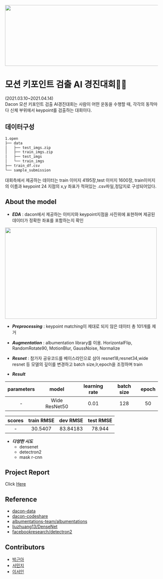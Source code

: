 
<img src="https://user-images.githubusercontent.com/77844152/132121864-7c089282-a781-49b7-a51c-256f6b8a1542.jpeg" width="900" height="200">

# 모션 키포인트 검출 AI 경진대회🏃‍♀️
(2021.03.10~2021.04.14)<br/>
Dacon 모션 키포인트 검출 AI경진대회는 사람이 어떤 운동을 수행할 때, 각각의 동작마다 신체 부위에서 keypoint를 검출하는 대회이다.


## 데이터구성

```bash
1.open
├── data
│   ├── test_imgs.zip
│   ├── train_imgs.zip
│   ├── test_imgs
│   └── train_imgs
├── train_df.csv
└── sample_submission
``` 
대회측에서 제공하는 데이터는 train 이미지 4195장,test 이미지 1600장, train이미지의 이름과 keypoint 24 지점의 x,y 좌표가 적혀있는 .csv파일,정답지로 구성되어있다.

## About the model


* ___EDA___ : dacon에서 제공하는 이미지와 keypoint지점을 사진위에 표현하며 제공된 데이터가 정확한 좌표를 포함하는지 확인


<img src="https://user-images.githubusercontent.com/77844152/132149470-0a64cd9b-af0e-477b-aa9b-3e7c065ebcf3.png" width="500" height="300">

 
* ___Preprocessing___ :  keypoint matching이 제대로 되지 않은 데이터 총 101개를 제거

* ___Augmentation___ : albumentation library를 이용. HorizontalFlip, RandomRotate90, MotionBlur, GaussNoise, Normalize

* ___Resnet___ : 참가자 공유코드를 베이스라인으로 삼아 resnet18,resnet34,wide resnet 등 모델의 깊이를 변경하고 batch size,lr,epoch을 조정하며 train

* ___Result___ <br/>

	
|parameters| model| learning rate       | batch size        |  epoch |
|:---:|:---: | :---: | :---: |  :---: | 
| -| Wide ResNet50             | 	0.01     | 128 | 50|  

	
|scores|       train RMSE           |     dev RMSE                   | test RMSE         |  
|:---:|:---: | :---: | :---: | 
|-|    30.5407       | 	83.84183      | 78.944  |  


* ___다양한 시도___
	- densenet
	- detectron2
	- mask r-cnn


## Project Report

Click [Here](https://drive.google.com/file/d/1Lpa7W7CeAKZmVW951RScrL2dIgGH7Ls3/view?usp=sharing)

## Reference

*   [dacon-data](https://dacon.io/competitions/official/235701/data)<br/>
*   [dacon-codeshare](https://dacon.io/competitions/official/235701/codeshare)
*   [albumentations-team/albumentations](https://github.com/albumentations-team/albumentations)
*   [liuzhuang13/DenseNet](https://github.com/liuzhuang13/DenseNet)
*   [facebookresearch/detectron2](https://github.com/facebookresearch/detectron2)


## Contributors

* [박근아](https://github.com/guen-a-park)
* [서민지](https://github.com/Minjee-Seo)
* [이서인](https://github.com/seoin-lee)

